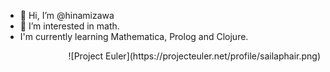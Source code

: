 - 👋 Hi, I’m @hinamizawa
- 👀 I’m interested in math. 
- I'm currently learning Mathematica, Prolog and Clojure.

<div style="text-align: right"> ![Project Euler](https://projecteuler.net/profile/sailaphair.png) </div>





<!---
hinamizawa/hinamizawa is a ✨ special ✨ repository because its `README.md` (this file) appears on your GitHub profile.
You can click the Preview link to take a look at your changes.
--->
